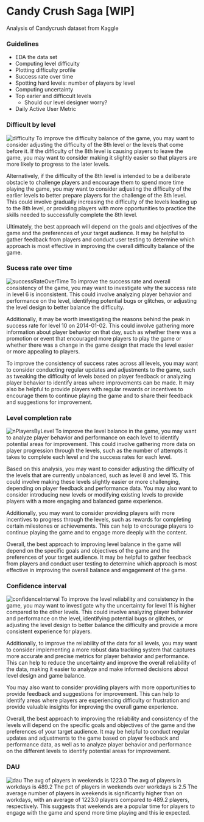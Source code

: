 # Candy Crush Saga [WIP]
Analysis of Candycrush dataset from Kaggle

### Guidelines
- EDA the data set
- Computing level difficulty
- Plotting difficulty profile
- Success rate over time
- Spotting hard levels: number of players by level
- Computing uncertainty
- Top earier and difficcult levels
    - Should our level designer worry?
- Daily Active User Metric


### Difficult by level
![difficulty](images/difficulty.png)
To improve the difficulty balance of the game, you may want to consider adjusting the difficulty of the 8th level or the levels that come before it. If the difficulty of the 8th level is causing players to leave the game, you may want to consider making it slightly easier so that players are more likely to progress to the later levels.

Alternatively, if the difficulty of the 8th level is intended to be a deliberate obstacle to challenge players and encourage them to spend more time playing the game, you may want to consider adjusting the difficulty of the earlier levels to better prepare players for the challenge of the 8th level. This could involve gradually increasing the difficulty of the levels leading up to the 8th level, or providing players with more opportunities to practice the skills needed to successfully complete the 8th level.

Ultimately, the best approach will depend on the goals and objectives of the game and the preferences of your target audience. It may be helpful to gather feedback from players and conduct user testing to determine which approach is most effective in improving the overall difficulty balance of the game.

### Sucess rate over time
![successRateOverTime](images/successRateOverTime.png)
To improve the success rate and overall consistency of the game, you may want to investigate why the success rate in level 6 is inconsistent. This could involve analyzing player behavior and performance on the level, identifying potential bugs or glitches, or adjusting the level design to better balance the difficulty.

Additionally, it may be worth investigating the reasons behind the peak in success rate for level 10 on 2014-01-02. This could involve gathering more information about player behavior on that day, such as whether there was a promotion or event that encouraged more players to play the game or whether there was a change in the game design that made the level easier or more appealing to players.

To improve the consistency of success rates across all levels, you may want to consider conducting regular updates and adjustments to the game, such as tweaking the difficulty of levels based on player feedback or analyzing player behavior to identify areas where improvements can be made. It may also be helpful to provide players with regular rewards or incentives to encourage them to continue playing the game and to share their feedback and suggestions for improvement.

### Level completion rate
![nPlayersByLevel](images/nPlayersByLevel.png)
To improve the level balance in the game, you may want to analyze player behavior and performance on each level to identify potential areas for improvement. This could involve gathering more data on player progression through the levels, such as the number of attempts it takes to complete each level and the success rates for each level.

Based on this analysis, you may want to consider adjusting the difficulty of the levels that are currently unbalanced, such as level 8 and level 15. This could involve making these levels slightly easier or more challenging, depending on player feedback and performance data. You may also want to consider introducing new levels or modifying existing levels to provide players with a more engaging and balanced game experience.

Additionally, you may want to consider providing players with more incentives to progress through the levels, such as rewards for completing certain milestones or achievements. This can help to encourage players to continue playing the game and to engage more deeply with the content.

Overall, the best approach to improving level balance in the game will depend on the specific goals and objectives of the game and the preferences of your target audience. It may be helpful to gather feedback from players and conduct user testing to determine which approach is most effective in improving the overall balance and engagement of the game.

### Confidence interval
![confidenceInterval](images/confidenceInterval.png)
To improve the level reliability and consistency in the game, you may want to investigate why the uncertainty for level 11 is higher compared to the other levels. This could involve analyzing player behavior and performance on the level, identifying potential bugs or glitches, or adjusting the level design to better balance the difficulty and provide a more consistent experience for players.

Additionally, to improve the reliability of the data for all levels, you may want to consider implementing a more robust data tracking system that captures more accurate and precise metrics for player behavior and performance. This can help to reduce the uncertainty and improve the overall reliability of the data, making it easier to analyze and make informed decisions about level design and game balance.

You may also want to consider providing players with more opportunities to provide feedback and suggestions for improvement. This can help to identify areas where players are experiencing difficulty or frustration and provide valuable insights for improving the overall game experience.

Overall, the best approach to improving the reliability and consistency of the levels will depend on the specific goals and objectives of the game and the preferences of your target audience. It may be helpful to conduct regular updates and adjustments to the game based on player feedback and performance data, as well as to analyze player behavior and performance on the different levels to identify potential areas for improvement.

### DAU
![dau](images/dau.png)
The avg of players in weekends is  1223.0
The avg of players in workdays is  489.2
The pct of players in weekends over workdays is  2.5
The average number of players in weekends is significantly higher than on workdays, with an average of 1223.0 players compared to 489.2 players, respectively. This suggests that weekends are a popular time for players to engage with the game and spend more time playing and this ie expected.